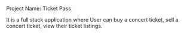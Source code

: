 Project Name: Ticket Pass

It is a full stack application where User can buy a concert ticket, sell a concert ticket, view their ticket listings. 

